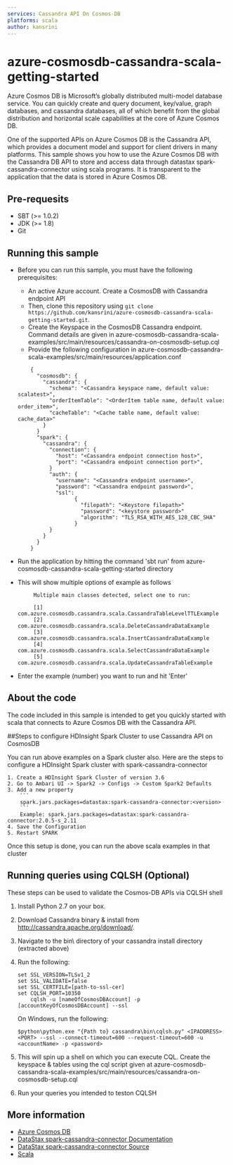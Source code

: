```yaml
---
services: Cassandra API On Cosmos-DB
platforms: scala
author: kansrini
---
```


# azure-cosmosdb-cassandra-scala-getting-started
Azure Cosmos DB is Microsoft’s globally distributed multi-model database service. You can quickly create and query document, key/value, graph databases, and cassandra databases, all of which benefit from the global distribution and horizontal scale capabilities at the core of Azure Cosmos DB.

One of the supported APIs on Azure Cosmos DB is the Cassandra API, which provides a document model and support for client drivers in many platforms. This sample shows you how to use the Azure Cosmos DB with the Cassandra DB API to store and access data through datastax spark-cassandra-connector using scala programs. It is transparent to the application that the data is stored in Azure Cosmos DB.

## Pre-requesits
- SBT (>= 1.0.2)
- JDK (>= 1.8)
- Git

## Running this sample

* Before you can run this sample, you must have the following prerequisites:

   * An active Azure account. Create a CosmosDB with Cassandra endpoint API
   * Then, clone this repository using `git clone https://github.com/kansrini/azure-cosmosdb-cassandra-scala-getting-started.git`.
   * Create the Keyspace in the CosmosDB Cassandra endpoint. Command details are given in azure-cosmosdb-cassandra-scala-examples/src/main/resources/cassandra-on-cosmosdb-setup.cql
   * Provide the following configuration in azure-cosmosdb-cassandra-scala-examples/src/main/resources/application.conf
	```
		{
		  "cosmosdb": {
			"cassandra": {
			  "schema": "<Cassandra keyspace name, default value: scalatest>",
			  "orderItemTable": "<OrderItem table name, default value: order_item>",
			  "cacheTable": "<Cache table name, default value: cache_data>"
			}
		  }
		  "spark": {
			"cassandra": {
			  "connection": {
				"host": "<Cassandra endpoint connection host>",
				"port": "<Cassandra endpoint connection port>",
			  }
			  "auth": {
				"username": "<Cassandra endpoint username>",
				"password": "<Cassandra endpoint password>",
				"ssl":
					  {
						"filepath": "<Keystore filepath>"
						"password": "<keystore password>"
						"algorithm": "TLS_RSA_WITH_AES_128_CBC_SHA"
					  }
			  }
			}
		  }
		}
	
	```

* Run the application by hitting the command 'sbt run' from azure-cosmosdb-cassandra-scala-getting-started directory

* This will show multiple options of example as follows
	```
		 Multiple main classes detected, select one to run:

		 [1] com.azure.cosmosdb.cassandra.scala.CassandraTableLevelTTLExample
		 [2] com.azure.cosmosdb.cassandra.scala.DeleteCassandraDataExample
		 [3] com.azure.cosmosdb.cassandra.scala.InsertCassandraDataExample
		 [4] com.azure.cosmosdb.cassandra.scala.SelectCassandraDataExample
		 [5] com.azure.cosmosdb.cassandra.scala.UpdateCassandraTableExample
	```
* Enter the example (number) you want to run and hit 'Enter'

## About the code
The code included in this sample is intended to get you quickly started with scala that connects to Azure Cosmos DB with the Cassandra API.

##Steps to configure HDInsight Spark Cluster to use Cassandra API on CosmosDB

You can run above examples on a Spark cluster also. Here are the steps to configure a HDInsight Spark cluster with spark-cassandra-connector

	1. Create a HDInsight Spark Cluster of version 3.6
	2. Go to Ambari UI -> Spark2 -> Configs -> Custom Spark2 Defaults
	3. Add a new property 
		```
		spark.jars.packages=datastax:spark-cassandra-connector:<version>
		```
		Example: spark.jars.packages=datastax:spark-cassandra-connector:2.0.5-s_2.11
	4. Save the Configuration
	5. Restart SPARK
Once this setup is done, you can run the above scala examples in that cluster


## Running queries using CQLSH (Optional)

These steps can be used to validate the Cosmos-DB APIs via CQLSH shell

1.	Install Python 2.7 on your box.

2.	Download Cassandra binary & install from http://cassandra.apache.org/download/.

3.	Navigate to the bin\ directory of your cassandra install directory (extracted above) 

4.	Run the following: 
    ```
	set SSL_VERSION=TLSv1_2
	set SSL_VALIDATE=false
	set SSL_CERTFILE=[path-to-ssl-cer] 
	set CQLSH_PORT=10350 
    	cqlsh -u [nameOfCosmosDBAccount] -p [accountKeyOfCosmosDBAccount] --ssl
	```
    On Windows, run the following:
	```
    $python\python.exe "{Path to} cassandra\bin\cqlsh.py" <IPADDRESS> <PORT> --ssl --connect-timeout=600 --request-timeout=600 -u <accountName> -p <password> 
    ```
5.	This will spin up a shell on which you can execute CQL. 
    Create the keyspace & tables using the cql script given at azure-cosmosdb-cassandra-scala-examples/src/main/resources/cassandra-on-cosmosdb-setup.cql

6. Run your queries you intended to teston CQLSH

## More information

- [Azure Cosmos DB](https://docs.microsoft.com/azure/cosmos-db/introduction)
- [DataStax spark-cassandra-connector Documentation](https://academy.datastax.com/resources/getting-started-apache-spark-and-cassandra)
- [DataStax spark-cassandra-connector Source](https://github.com/datastax/spark-cassandra-connector/)
- [Scala](https://www.scala-lang.org/)
